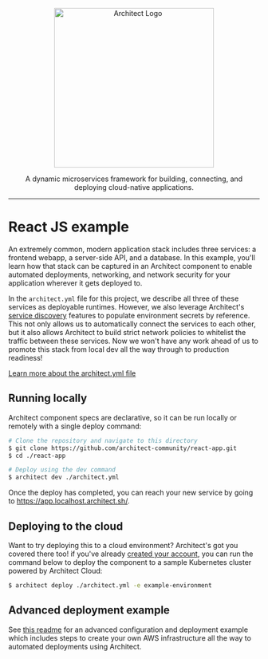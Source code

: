 <p align="center">
  <picture>
    <source media="(prefers-color-scheme: dark)" srcset="https://cdn.architect.io/logo/horizontal-inverted.png">
    <source media="(prefers-color-scheme: light)" srcset="https://cdn.architect.io/logo/horizontal.png">
    <img width="320" alt="Architect Logo" src="https://cdn.architect.io/logo/horizontal.png">
  </picture>
</p>

<p align="center">
  A dynamic microservices framework for building, connecting, and deploying cloud-native applications.
</p>

---

# React JS example

An extremely common, modern application stack includes three services: a frontend webapp, a server-side API, and a database. In this example, you'll learn how that stack can be captured in an Architect component to enable automated deployments, networking, and network security for your application wherever it gets deployed to.

In the `architect.yml` file for this project, we describe all three of these services as deployable runtimes. However, we also leverage Architect's [service discovery](//docs.architect.io/components/service-discovery) features to populate environment secrets by reference. This not only allows us to automatically connect the services to each other, but it also allows Architect to build strict network policies to whitelist the traffic between these services. Now we won't have any work ahead of us to promote this stack from local dev all the way through to production readiness!

[Learn more about the architect.yml file](//docs.architect.io/configuration)

## Running locally

Architect component specs are declarative, so it can be run locally or remotely with a single deploy command:

```sh
# Clone the repository and navigate to this directory
$ git clone https://github.com/architect-community/react-app.git
$ cd ./react-app

# Deploy using the dev command
$ architect dev ./architect.yml
```

Once the deploy has completed, you can reach your new service by going to https://app.localhost.architect.sh/.

## Deploying to the cloud

Want to try deploying this to a cloud environment? Architect's got you covered there too! if you've already [created your account](https://cloud.architect.io/signup), you can run the command below to deploy the component to a sample Kubernetes cluster powered by Architect Cloud:

```sh
$ architect deploy ./architect.yml -e example-environment
```

## Advanced deployment example

See [this readme](https://github.com/architect-community/react-app/blob/master/github/README.md) for an advanced configuration and deployment example which includes steps to create your own AWS infrastructure all the way to automated deployments using Architect.
